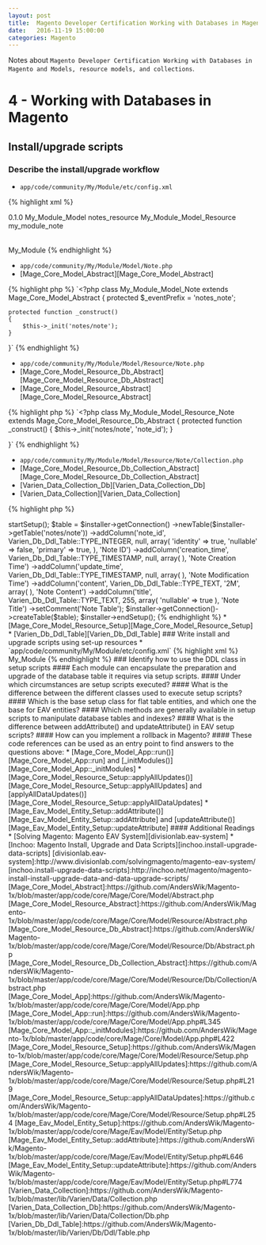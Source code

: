 ```yaml
---
layout: post
title:  Magento Developer Certification Working with Databases in Magento and Install/upgrade scripts
date:   2016-11-19 15:00:00
categories: Magento
---
```


Notes about `Magento Developer Certification Working with Databases in Magento and Models, resource models, and collections`.

4 - Working with Databases in Magento
====================

Install/upgrade scripts
--------------------

### Describe the install/upgrade workflow

* `app/code/community/My/Module/etc/config.xml`

{% highlight xml %}
<?xml version="1.0"?>
<config>
    <modules>
        <My_Module>
            <version>0.1.0</version>
        </My_Module>
    </modules>
    <global>
        <models>
            <notes>
                <class>My_Module_Model</class>
                <resourceModel>notes_resource</resourceModel>
            </notes>
            <notes_resource>
                <class>My_Module_Model_Resource</class>
                <entities>
                    <note>
                        <table>my_module_note</table>
                    </note>
                </entities>
            </notes_resource>
        </models>
        <resources>
            <my_module_setup>
                <setup>
                    <module>My_Module</module>
                </setup>
            </my_module_setup>
        </resources>
    </global>
</config>
{% endhighlight %}

* `app/code/community/My/Module/Model/Note.php`
* [Mage_Core_Model_Abstract][Mage_Core_Model_Abstract]

{% highlight php %}
`<?php
class My_Module_Model_Note extends Mage_Core_Model_Abstract
{
    protected $_eventPrefix = 'notes_note';

    protected function _construct()
    {
        $this->_init('notes/note');
    }
}`
{% endhighlight %}

* `app/code/community/My/Module/Model/Resource/Note.php`
* [Mage_Core_Model_Resource_Db_Abstract][Mage_Core_Model_Resource_Db_Abstract]
* [Mage_Core_Model_Resource_Abstract][Mage_Core_Model_Resource_Abstract]

{% highlight php %}
`<?php
class My_Module_Model_Resource_Note extends Mage_Core_Model_Resource_Db_Abstract
{
    protected function _construct()
    {
        $this->_init('notes/note', 'note_id');
    }

}`
{% endhighlight %}

* `app/code/community/My/Module/Model/Resource/Note/Collection.php`
* [Mage_Core_Model_Resource_Db_Collection_Abstract][Mage_Core_Model_Resource_Db_Collection_Abstract]
* [Varien_Data_Collection_Db][Varien_Data_Collection_Db]
* [Varien_Data_Collection][Varien_Data_Collection]

{% highlight php %}
<?php
class My_Module_Model_Resource_Note_Collection
  extends Mage_Core_Model_Resource_Db_Collection_Abstract
{
}
{% endhighlight %}

* `app/code/community/My/Module/sql/my_module_setup/install-0.1.0.php`

{% highlight php %}
<?php
$installer = $this;
$installer->startSetup();

$table = $installer->getConnection()
    ->newTable($installer->getTable('notes/note'))
    ->addColumn('note_id', Varien_Db_Ddl_Table::TYPE_INTEGER, null, array(
        'identity'  => true,
        'nullable'  => false,
        'primary'   => true,
    ), 'Note ID')
    ->addColumn('creation_time', Varien_Db_Ddl_Table::TYPE_TIMESTAMP, null, array(
    ), 'Note Creation Time')
    ->addColumn('update_time', Varien_Db_Ddl_Table::TYPE_TIMESTAMP, null, array(
    ), 'Note Modification Time')
    ->addColumn('content', Varien_Db_Ddl_Table::TYPE_TEXT, '2M', array(
    ), 'Note Content')
    ->addColumn('title', Varien_Db_Ddl_Table::TYPE_TEXT, 255, array(
        'nullable'  => true
    ), 'Note Title')
    ->setComment('Note Table');

$installer->getConnection()->createTable($table);
$installer->endSetup();
{% endhighlight %}

* [Mage_Core_Model_Resource_Setup][Mage_Core_Model_Resource_Setup]
* [Varien_Db_Ddl_Table][Varien_Db_Ddl_Table]

### Write install and upgrade scripts using set-up resources

* `app/code/community/My/Module/etc/config.xml`

{% highlight xml %}
<config>
    <global>
        <resources>
            <my_module_setup>
                <setup>
                    <module>My_Module</module>
                </setup>
            </my_module_setup>
        </resources>
    </global>
</config>
{% endhighlight %}

### Identify how to use the DDL class in setup scripts

#### Each module can encapsulate the preparation and upgrade of the database table it requires via setup scripts.

#### Under which circumstances are setup scripts executed?

#### What is the difference between the different classes used to execute setup scripts?

#### Which is the base setup class for flat table entities, and which one the base for EAV entities?

#### Which methods are generally available in setup scripts to manipulate database tables and indexes?

#### What is the difference between addAttribute() and updateAttribute() in EAV setup scripts?

#### How can you implement a rollback in Magento?

#### These code references can be used as an entry point to find answers to the questions above:

* [Mage_Core_Model_App::run()][Mage_Core_Model_App::run] and [_initModules()][Mage_Core_Model_App::_initModules]
* [Mage_Core_Model_Resource_Setup::applyAllUpdates()][Mage_Core_Model_Resource_Setup::applyAllUpdates] and [applyAllDataUpdates()][Mage_Core_Model_Resource_Setup::applyAllDataUpdates]
* [Mage_Eav_Model_Entity_Setup::addAttribute()][Mage_Eav_Model_Entity_Setup::addAttribute] and [updateAttribute()][Mage_Eav_Model_Entity_Setup::updateAttribute]


#### Additional Readings

* [Solving Magento: Magento EAV System][divisionlab.eav-system]
* [Inchoo: Magento Install, Upgrade and Data Scripts][inchoo.install-upgrade-data-scripts]


[divisionlab.eav-system]:http://www.divisionlab.com/solvingmagento/magento-eav-system/

[inchoo.install-upgrade-data-scripts]:http://inchoo.net/magento/magento-install-install-upgrade-data-and-data-upgrade-scripts/


[Mage_Core_Model_Abstract]:https://github.com/AndersWik/Magento-1x/blob/master/app/code/core/Mage/Core/Model/Abstract.php

[Mage_Core_Model_Resource_Abstract]:https://github.com/AndersWik/Magento-1x/blob/master/app/code/core/Mage/Core/Model/Resource/Abstract.php

[Mage_Core_Model_Resource_Db_Abstract]:https://github.com/AndersWik/Magento-1x/blob/master/app/code/core/Mage/Core/Model/Resource/Db/Abstract.php

[Mage_Core_Model_Resource_Db_Collection_Abstract]:https://github.com/AndersWik/Magento-1x/blob/master/app/code/core/Mage/Core/Model/Resource/Db/Collection/Abstract.php

[Mage_Core_Model_App]:https://github.com/AndersWik/Magento-1x/blob/master/app/code/core/Mage/Core/Model/App.php
[Mage_Core_Model_App::run]:https://github.com/AndersWik/Magento-1x/blob/master/app/code/core/Mage/Core/Model/App.php#L345
[Mage_Core_Model_App::_initModules]:https://github.com/AndersWik/Magento-1x/blob/master/app/code/core/Mage/Core/Model/App.php#L422

[Mage_Core_Model_Resource_Setup]:https://github.com/AndersWik/Magento-1x/blob/master/app/code/core/Mage/Core/Model/Resource/Setup.php
[Mage_Core_Model_Resource_Setup::applyAllUpdates]:https://github.com/AndersWik/Magento-1x/blob/master/app/code/core/Mage/Core/Model/Resource/Setup.php#L219

[Mage_Core_Model_Resource_Setup::applyAllDataUpdates]:https://github.com/AndersWik/Magento-1x/blob/master/app/code/core/Mage/Core/Model/Resource/Setup.php#L254

[Mage_Eav_Model_Entity_Setup]:https://github.com/AndersWik/Magento-1x/blob/master/app/code/core/Mage/Eav/Model/Entity/Setup.php
[Mage_Eav_Model_Entity_Setup::addAttribute]:https://github.com/AndersWik/Magento-1x/blob/master/app/code/core/Mage/Eav/Model/Entity/Setup.php#L646
[Mage_Eav_Model_Entity_Setup::updateAttribute]:https://github.com/AndersWik/Magento-1x/blob/master/app/code/core/Mage/Eav/Model/Entity/Setup.php#L774

[Varien_Data_Collection]:https://github.com/AndersWik/Magento-1x/blob/master/lib/Varien/Data/Collection.php

[Varien_Data_Collection_Db]:https://github.com/AndersWik/Magento-1x/blob/master/lib/Varien/Data/Collection/Db.php

[Varien_Db_Ddl_Table]:https://github.com/AndersWik/Magento-1x/blob/master/lib/Varien/Db/Ddl/Table.php
